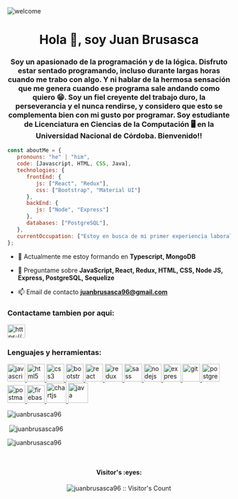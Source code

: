 <img src="https://media3.giphy.com/media/USV0ym3bVWQJJmNu3N/giphy.gif?cid=ecf05e47vz6vwmys3kolsom9so6tol3abect8tqs23g2mx1y&rid=giphy.gif&ct=g" alt="welcome"/>


<h1 align="center">Hola 👋, soy Juan Brusasca</h1>

<h3 align="center">Soy un apasionado de la programación y de la lógica. Disfruto estar sentado programando, incluso durante largas horas cuando me trabo con algo. Y ni hablar de la hermosa sensación que me genera cuando ese programa sale andando como quiero 😁. Soy un fiel creyente del trabajo duro, la perseverancia y el nunca rendirse, y considero que esto se complementa bien con mi gusto por programar. Soy estudiante de Licenciatura en Ciencias de la Computación 🖥️ en la Universidad Nacional de Córdoba. Bienvenido!!</h3>

```javascript
const aboutMe = {
   pronouns: "he" | "him",
   code: [Javascript, HTML, CSS, Java],
   technologies: {
      frontEnd: {
         js: ["React", "Redux"],
         css: ["Bootstrap", "Material UI"]
      },
      backEnd: {
         js: ["Node", "Express"]
      },
      databases: ["PostgreSQL"],
   },
   currentOccupation: ["Estoy en busca de mi primer experiencia laboral en el mundo IT"],
};
```
- 🌱 Actualmente me estoy formando en **Typescript, MongoDB**

- 💬 Preguntame sobre **JavaScript, React, Redux, HTML, CSS, Node JS, Express, PostgreSQL, Sequelize**

- 📫 Email de contacto **juanbrusasca96@gmail.com**

<h3 align="left">Contactame tambien por aqui:</h3>
<p align="left">
<a href="https://www.linkedin.com/in/juanbrusasca/" target="_blank"><img align="center" src="https://cdn.jsdelivr.net/npm/simple-icons@3.0.1/icons/linkedin.svg" alt="https://www.linkedin.com/in/juanbrusasca/" height="30" width="40" /></a>
</p>

<h3 align="left">Lenguajes y herramientas:</h3>
<p align="left">  <a href="https://developer.mozilla.org/en-US/docs/Web/JavaScript" target="_blank"> <img src="https://upload.wikimedia.org/wikipedia/commons/thumb/9/99/Unofficial_JavaScript_logo_2.svg/1024px-Unofficial_JavaScript_logo_2.svg.png" alt="javascript" width="40" height="40"/> </a> 
<a href="https://www.w3.org/html/" target="_blank"> <img src="https://upload.wikimedia.org/wikipedia/commons/thumb/3/38/HTML5_Badge.svg/600px-HTML5_Badge.svg.png" alt="html5" width="40" height="40"/> </a>
<a href="https://www.w3schools.com/css/" target="_blank"> <img src="https://cdn4.iconfinder.com/data/icons/social-media-logos-6/512/121-css3-512.png" alt="css3" width="40" height="40"/> </a> 
<a href="https://getbootstrap.com" target="_blank"> <img src="https://upload.wikimedia.org/wikipedia/commons/thumb/b/b2/Bootstrap_logo.svg/1024px-Bootstrap_logo.svg.png" alt="bootstrap" width="40" height="40"/> </a> 
<a href="https://reactjs.org/" target="_blank"> <img src="https://seeklogo.com/images/R/react-logo-7B3CE81517-seeklogo.com.png" alt="react" width="40" height="40"/> </a> 
<a href="https://redux.js.org" target="_blank"> <img src="https://seeklogo.com/images/R/redux-logo-9CA6836C12-seeklogo.com.png" alt="redux" width="40" height="40"/> </a> <a href="https://sass-lang.com" target="_blank"> <img src="https://upload.wikimedia.org/wikipedia/commons/thumb/9/96/Sass_Logo_Color.svg/1280px-Sass_Logo_Color.svg.png" alt="sass" width="40" height="40"/> </a>
<a href="https://nodejs.org" target="_blank"> <img src="https://cdn.pixabay.com/photo/2015/04/23/17/41/node-js-736399_960_720.png" alt="nodejs" height="40"/> </a>
<a href="https://expressjs.com" target="_blank"> <img src="https://i.cloudup.com/zfY6lL7eFa-3000x3000.png" alt="express" height="40"/> </a> 
<a href="https://git-scm.com/" target="_blank"> <img src="https://www.vectorlogo.zone/logos/git-scm/git-scm-icon.svg" alt="git" width="40" height="40"/> </a> 
<a href="https://www.postgresql.org" target="_blank"> <img src="https://upload.wikimedia.org/wikipedia/commons/thumb/2/29/Postgresql_elephant.svg/1200px-Postgresql_elephant.svg.png" alt="postgresql" width="40" height="40"/> </a> 
<a href="https://postman.com" target="_blank"> <img src="https://www.vectorlogo.zone/logos/getpostman/getpostman-icon.svg" alt="postman" width="40" height="40"/> </a>
<a href="https://firebase.google.com" target="_blank"> <img src="https://www.gstatic.com/devrel-devsite/prod/v24d520161c9661e427a3f6fa9973bfca56d0972dca82fa8ef65c709d915e80f3/firebase/images/touchicon-180.png" alt="firebase" width="40" height="40"/> </a>
<a href="https://www.chartjs.org" target="_blank"> <img src="https://camo.githubusercontent.com/9be0208aa516b4d1976412d27e9f73d851ea253f8ee005a0b600939f841bba8b/68747470733a2f2f7777772e63686172746a732e6f72672f6d656469612f6c6f676f2d7469746c652e737667" alt="chartjs" width="45" height="45"/> </a> 
<a href="https://www.java.com/en/" target="_blank"> <img src="https://cdn.cdnlogo.com/logos/j/86/java.svg" alt="java" width="45" height="45"/> </a> 

<p><img align="left" src="https://github-readme-stats.vercel.app/api/top-langs?username=juanbrusasca96&show_icons=true&theme=dark&locale=en&layout=compact" alt="juanbrusasca96" /></p>
</br>
<p>&nbsp;<img align="center" src="https://github-readme-stats.vercel.app/api?username=juanbrusasca96&show_icons=true&theme=highcontrast&title_color=cfd147&locale=en" alt="juanbrusasca96" /></p>

<p><img align="center" src="https://github-readme-streak-stats.herokuapp.com/?user=juanbrusasca96&theme=dark" alt="juanbrusasca96" /></p>

</br>
<h4 align="center">Visitor's :eyes:</h4>

<p align="center"><img src="https://profile-counter.glitch.me/{juanbrusasca96}/count.svg" alt="juanbrusasca96 :: Visitor's Count" /></p>
